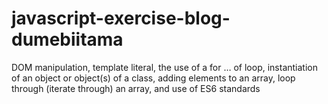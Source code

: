 # javascript-exercise-blog-dumebiitama
DOM manipulation, template literal, the use of a for … of loop, instantiation of an object or object(s) of a class, adding elements to an array, loop through (iterate through) an array, and use of ES6 standards
